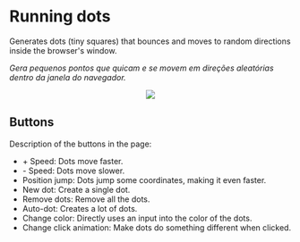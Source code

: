 # Running dots
Generates dots (tiny squares) that bounces and moves to random directions inside the browser's window. 

*Gera pequenos pontos que quicam e se movem em direções aleatórias dentro da janela do navegador.*

<p align="center">
  <img src="https://user-images.githubusercontent.com/44736064/67543088-0b985180-f6c6-11e9-9a15-e63ce28725a9.gif">
</p>

## Buttons
Description of the buttons in the page:
<ul>
  <li>+ Speed: Dots move faster.</li>
  <li>- Speed: Dots move slower.</li>
  <li>Position jump: Dots jump some coordinates, making it even faster.</li>
  <li>New dot: Create a single dot.</li>
  <li>Remove dots: Remove all the dots.</li>
  <li>Auto-dot: Creates a lot of dots.</li>
  <li>Change color: Directly uses an input into the color of the dots.</li>
  <li>Change click animation: Make dots do something different when clicked.</li>
</ul>

